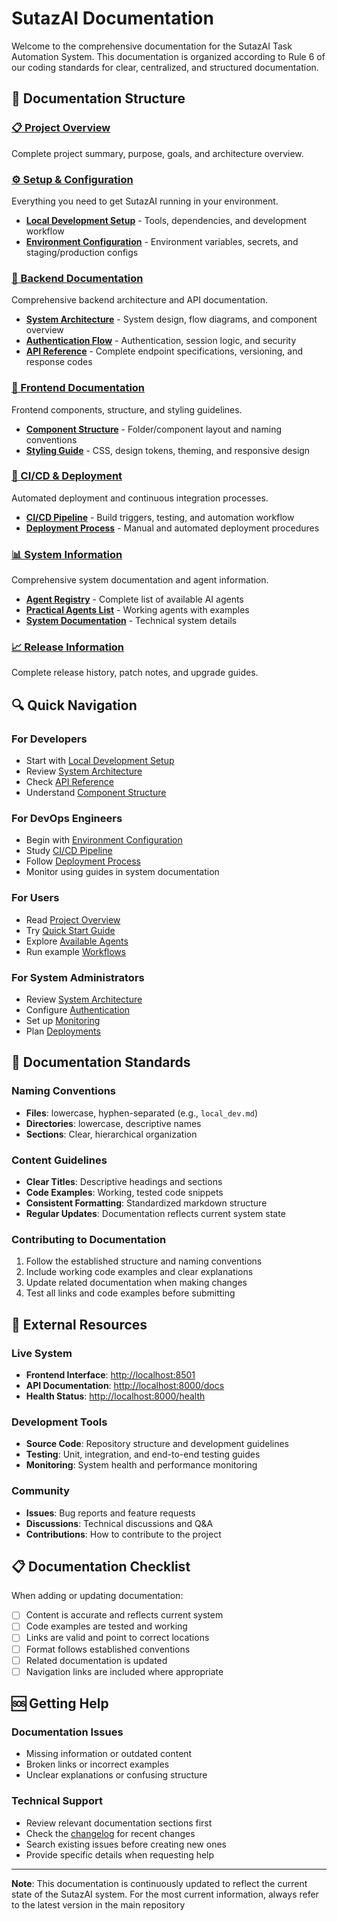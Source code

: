 # SutazAI Documentation

Welcome to the comprehensive documentation for the SutazAI Task Automation System. This documentation is organized according to Rule 6 of our coding standards for clear, centralized, and structured documentation.

## 📁 Documentation Structure

### [📋 Project Overview](overview.md)
Complete project summary, purpose, goals, and architecture overview.

### [⚙️ Setup & Configuration](setup/)
Everything you need to get SutazAI running in your environment.

- **[Local Development Setup](setup/local_dev.md)** - Tools, dependencies, and development workflow
- **[Environment Configuration](setup/environments.md)** - Environment variables, secrets, and staging/production configs

### [🔧 Backend Documentation](backend/)
Comprehensive backend architecture and API documentation.

- **[System Architecture](backend/architecture.md)** - System design, flow diagrams, and component overview
- **[Authentication Flow](backend/auth_flow.md)** - Authentication, session logic, and security
- **[API Reference](backend/api_reference.md)** - Complete endpoint specifications, versioning, and response codes

### [🎨 Frontend Documentation](frontend/)
Frontend components, structure, and styling guidelines.

- **[Component Structure](frontend/component_structure.md)** - Folder/component layout and naming conventions
- **[Styling Guide](frontend/styling.md)** - CSS, design tokens, theming, and responsive design

### [🚀 CI/CD & Deployment](ci-cd/)
Automated deployment and continuous integration processes.

- **[CI/CD Pipeline](ci-cd/pipeline.md)** - Build triggers, testing, and automation workflow
- **[Deployment Process](ci-cd/deploy_process.md)** - Manual and automated deployment procedures

### [📊 System Information](system/)
Comprehensive system documentation and agent information.

- **[Agent Registry](ACCURATE_AGENT_REGISTRY.md)** - Complete list of available AI agents
- **[Practical Agents List](PRACTICAL_AGENTS_LIST.md)** - Working agents with examples
- **[System Documentation](SYSTEM_DOCUMENTATION.md)** - Technical system details

### [📈 Release Information](changelog.md)
Complete release history, patch notes, and upgrade guides.

## 🔍 Quick Navigation

### For Developers
- Start with [Local Development Setup](setup/local_dev.md)
- Review [System Architecture](backend/architecture.md)  
- Check [API Reference](backend/api_reference.md)
- Understand [Component Structure](frontend/component_structure.md)

### For DevOps Engineers
- Begin with [Environment Configuration](setup/environments.md)
- Study [CI/CD Pipeline](ci-cd/pipeline.md)
- Follow [Deployment Process](ci-cd/deploy_process.md)
- Monitor using guides in system documentation

### For Users
- Read [Project Overview](overview.md)
- Try [Quick Start Guide](../QUICK_START_GUIDE.md)
- Explore [Available Agents](PRACTICAL_AGENTS_LIST.md)
- Run example [Workflows](../workflows/)

### For System Administrators
- Review [System Architecture](backend/architecture.md)
- Configure [Authentication](backend/auth_flow.md)
- Set up [Monitoring](system/SYSTEM_DOCUMENTATION.md)
- Plan [Deployments](ci-cd/deploy_process.md)

## 📖 Documentation Standards

### Naming Conventions
- **Files**: lowercase, hyphen-separated (e.g., `local_dev.md`)
- **Directories**: lowercase, descriptive names
- **Sections**: Clear, hierarchical organization

### Content Guidelines
- **Clear Titles**: Descriptive headings and sections
- **Code Examples**: Working, tested code snippets
- **Consistent Formatting**: Standardized markdown structure
- **Regular Updates**: Documentation reflects current system state

### Contributing to Documentation
1. Follow the established structure and naming conventions
2. Include working code examples and clear explanations
3. Update related documentation when making changes
4. Test all links and code examples before submitting

## 🔗 External Resources

### Live System
- **Frontend Interface**: [http://localhost:8501](http://localhost:8501)
- **API Documentation**: [http://localhost:8000/docs](http://localhost:8000/docs)
- **Health Status**: [http://localhost:8000/health](http://localhost:8000/health)

### Development Tools
- **Source Code**: Repository structure and development guidelines
- **Testing**: Unit, integration, and end-to-end testing guides
- **Monitoring**: System health and performance monitoring

### Community
- **Issues**: Bug reports and feature requests
- **Discussions**: Technical discussions and Q&A
- **Contributions**: How to contribute to the project

## 📋 Documentation Checklist

When adding or updating documentation:

- [ ] Content is accurate and reflects current system
- [ ] Code examples are tested and working
- [ ] Links are valid and point to correct locations
- [ ] Format follows established conventions
- [ ] Related documentation is updated
- [ ] Navigation links are included where appropriate

## 🆘 Getting Help

### Documentation Issues
- Missing information or outdated content
- Broken links or incorrect examples
- Unclear explanations or confusing structure

### Technical Support
- Review relevant documentation sections first
- Check the [changelog](changelog.md) for recent changes
- Search existing issues before creating new ones
- Provide specific details when requesting help

---

**Note**: This documentation is continuously updated to reflect the current state of the SutazAI system. For the most current information, always refer to the latest version in the main repository
